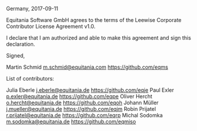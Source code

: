 Germany, 2017-09-11

Equitania Software GmbH agrees to the terms of the
Leewise  Corporate Contributor License Agreement v1.0.

I declare that I am authorized and able to make this agreement and sign this
declaration.

Signed,

Martin Schmid m.schmid@equitania.com https://github.com/eqms

List of contributors:

Julia Eberle j.eberle@equitania.de https://github.com/eqje
Paul Exler p.exler@equitania.de https://github.com/eqpe
Oliver Hercht o.hercht@equitania.de https://github.com/eqoh
Johann Müller j.mueller@equitania.de https://github.com/eqjm
Robin Prijatel r.prijatel@equitania.de https://github.com/eqrp
Michal Sodomka m.sodomka@equitania.de https://github.com/eqmiso

